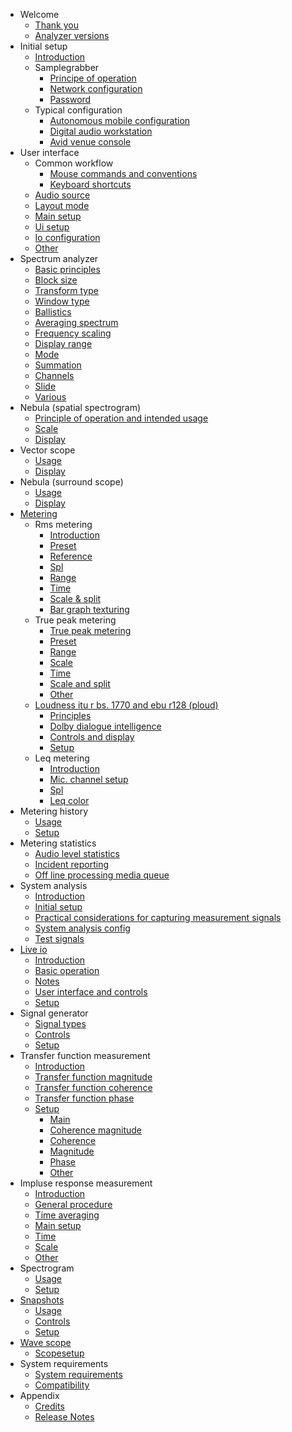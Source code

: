 * Welcome
    * [Thank you](00_Pure_Analyzer_00_Pure_Analyzer.md)
    * [Analyzer versions](00_Pure_Analyzer_01_Pure-analyzer-versions.md)
* Initial setup
    * [Introduction](01_Initial_Setup_00_Introduction.md)
    * Samplegrabber
        * [Principe of operation](01_Initial_Setup_01_SampleGrabber_01_Principe_of_operation.md)
        * [Network configuration](01_Initial_Setup_01_SampleGrabber_02_Network_Configuration.md)
        * [Password](01_Initial_Setup_01_SampleGrabber_03_Password.md)
    * Typical configuration
        * [Autonomous mobile configuration](01_Initial_Setup_02_Typical_configuration_01_Autonomous_mobile_configuration.md)
        * [Digital audio workstation](01_Initial_Setup_02_Typical_configuration_02_Digital_audio_workstation.md)
        * [Avid venue console](01_Initial_Setup_02_Typical_configuration_03_Avid_venue_console.md)
* User interface
    * Common workflow
        * [Mouse commands and conventions](02_User_Interface_01_Common_workflow_01_Mouse_commands_and_conventions.md)
        * [Keyboard shortcuts](02_User_Interface_01_Common_workflow_02_Keyboard_shortcuts.md)
    * [Audio source](02_User_Interface_02_Audio_source.md)
    * [Layout mode](02_User_Interface_03_Layout_mode.md)
    * [Main setup](02_User_Interface_04_Main_setup.md)
    * [Ui setup](02_User_Interface_05_UI_setup.md)
    * [Io configuration](02_User_Interface_06_IO_Configuration.md)
    * [Other](02_User_Interface_07_Other.md)
* Spectrum analyzer
    * [Basic principles](03_Spectrum_analyzer_01_Basic_principles.md)
    * [Block size](03_Spectrum_analyzer_02_Block_size.md)
    * [Transform type](03_Spectrum_analyzer_03_Transform_type.md)
    * [Window type](03_Spectrum_analyzer_04_Window_type.md)
    * [Ballistics](03_Spectrum_analyzer_05_Ballistics.md)
    * [Averaging spectrum](03_Spectrum_analyzer_06_Averaging_Spectrum.md)
    * [Frequency scaling](03_Spectrum_analyzer_07_Frequency_scaling.md)
    * [Display range](03_Spectrum_analyzer_08_Display_range.md)
    * [Mode](03_Spectrum_analyzer_09_Mode.md)
    * [Summation](03_Spectrum_analyzer_10_Summation.md)
    * [Channels](03_Spectrum_analyzer_11_Channels.md)
    * [Slide](03_Spectrum_analyzer_12_Slide_Real_time_waterfall_.md)
    * [Various](03_Spectrum_analyzer_13_Various.md)
* Nebula (spatial spectrogram)
    * [Principle of operation and intended usage](04_Nebula_Spatial_Spectrogram_01_Principle_of_operation_and_intended_usage.md)
    * [Scale](04_Nebula_Spatial_Spectrogram_02_Scale.md)
    * [Display](04_Nebula_Spatial_Spectrogram_03_Display.md)
* Vector scope
    * [Usage](05_Vector_scope_01_Usage.md)
    * [Display](05_Vector_scope_02_Display.md)
* Nebula (surround scope)
    * [Usage](06_Nebula_Surround_scope_01_Usage.md)
    * [Display](06_Nebula_Surround_scope_02_Display.md)
* [Metering](07_Metering_00_Metering.md)
    * Rms metering
        * [Introduction](07_Metering_01_RMS_Metering_01_Introduction.md)
        * [Preset](07_Metering_01_RMS_Metering_02_Preset.md)
        * [Reference](07_Metering_01_RMS_Metering_03_Reference.md)
        * [Spl](07_Metering_01_RMS_Metering_04_SPL.md)
        * [Range](07_Metering_01_RMS_Metering_05_Range.md)
        * [Time](07_Metering_01_RMS_Metering_06_Time.md)
        * [Scale & split](07_Metering_01_RMS_Metering_07_Scale_and_split.md)
        * [Bar graph texturing](07_Metering_01_RMS_Metering_08_Bar_Graph_Texturing.md)
    * True peak metering
        * [True peak metering](07_Metering_02_True_peak_metering_00_True_Peak_metering.md)
        * [Preset](07_Metering_02_True_peak_metering_01_Preset.md)
        * [Range](07_Metering_02_True_peak_metering_02_Range.md)
        * [Scale](07_Metering_02_True_peak_metering_03_Scale.md)
        * [Time](07_Metering_02_True_peak_metering_04_Time.md)
        * [Scale and split](07_Metering_02_True_peak_metering_05_Scale_and_split.md)
        * [Other](07_Metering_02_True_peak_metering_06_Other.md)
    * [Loudness itu r bs. 1770 and ebu r128 (ploud)](07_Metering_03_Loudness_ITU-R_BS._1770_and_EBU-R128_PLOUD_00_Loudness_ITU-R_BS._1770_and_EBU-R128_PLOUD.md)
        * [Principles](07_Metering_03_Loudness_ITU-R_BS._1770_and_EBU-R128_PLOUD_01_Principles.md)
        * [Dolby dialogue intelligence](07_Metering_03_Loudness_ITU-R_BS._1770_and_EBU-R128_PLOUD_02_Dolby_Dialogue_Intelligence.md)
        * [Controls and display](07_Metering_03_Loudness_ITU-R_BS._1770_and_EBU-R128_PLOUD_03_Controls_and_display.md)
        * [Setup](07_Metering_03_Loudness_ITU-R_BS._1770_and_EBU-R128_PLOUD_04_Setup.md)
    * Leq metering
        * [Introduction](07_Metering_04_Leq_Metering_01_Introduction.md)
        * [Mic. channel setup](07_Metering_04_Leq_Metering_02_Mic._Channel_Setup.md)
        * [Spl](07_Metering_04_Leq_Metering_03_SPL.md)
        * [Leq color](07_Metering_04_Leq_Metering_04_Leq_Color.md)
* Metering history
    * [Usage](08_Metering_History_01_Usage.md)
    * [Setup](08_Metering_History_02_Setup.md)
* Metering statistics
    * [Audio level statistics](09_Metering_statistics_01_Audio_level_statistics.md)
    * [Incident reporting](09_Metering_statistics_02_Incident_reporting.md)
    * [Off line processing media queue](09_Metering_statistics_03_Off-line_processing_media_queue.md)
* System analysis
    * [Introduction](10_System_analysis_01_Introduction.md)
    * [Initial setup](10_System_analysis_02_Initial_setup.md)
    * [Practical considerations for capturing measurement signals](10_System_analysis_03_Practical_considerations_for_capturing_measurement_signals.md)
    * [System analysis config](10_System_analysis_04_System_analysis_config.md)
    * [Test signals](10_System_analysis_05_Test_signals.md)
* [Live io](11_Live_IO_00_Live_IO.md)
    * [Introduction](11_Live_IO_01_Introduction.md)
    * [Basic operation](11_Live_IO_02_Basic_operation.md)
    * [Notes](11_Live_IO_03_Notes.md)
    * [User interface and controls](11_Live_IO_04_User_interface_and_controls.md)
    * [Setup](11_Live_IO_05_Setup.md)
* Signal generator
    * [Signal types](12_Signal_generator_01_Signal_types.md)
    * [Controls](12_Signal_generator_02_Controls.md)
    * [Setup](12_Signal_generator_03_Setup.md)
* Transfer function measurement
    * [Introduction](13_Transfer_function_measurement_01_Introduction.md)
    * [Transfer function magnitude](13_Transfer_function_measurement_02_Transfer_function_magnitude.md)
    * [Transfer function coherence](13_Transfer_function_measurement_03_Transfer_function_coherence.md)
    * [Transfer function phase](13_Transfer_function_measurement_04_Transfer_function_phase.md)
    * [Setup](13_Transfer_function_measurement_05_Setup_00_Setup.md)
        * [Main](13_Transfer_function_measurement_05_Setup_01_Main.md)
        * [Coherence magnitude](13_Transfer_function_measurement_05_Setup_02_Coherence_Magnitude.md)
        * [Coherence](13_Transfer_function_measurement_05_Setup_03_Coherence.md)
        * [Magnitude](13_Transfer_function_measurement_05_Setup_04_Magnitude.md)
        * [Phase](13_Transfer_function_measurement_05_Setup_05_Phase.md)
        * [Other](13_Transfer_function_measurement_05_Setup_06_Other.md)
* Impluse response measurement
    * [Introduction](14_Impluse_response_measurement_01_Introduction.md)
    * [General procedure](14_Impluse_response_measurement_02_General_procedure.md)
    * [Time averaging](14_Impluse_response_measurement_03_Time_averaging.md)
    * [Main setup](14_Impluse_response_measurement_04_Main_setup.md)
    * [Time](14_Impluse_response_measurement_05_Time.md)
    * [Scale](14_Impluse_response_measurement_06_Scale.md)
    * [Other](14_Impluse_response_measurement_07_Other.md)
* Spectrogram
    * [Usage](15_Spectrogram_01_Usage.md)
    * [Setup](15_Spectrogram_02_Setup.md)
* [Snapshots](16_Snapshots_00_Snapshots.md)
    * [Usage](16_Snapshots_01_Usage.md)
    * [Controls](16_Snapshots_02_Controls.md)
    * [Setup](16_Snapshots_03_Setup.md)
* [Wave scope](17_Wave_scope_00_Wave_scope.md)
    * [Scopesetup](17_Wave_scope_01_ScopeSetup.md)
* System requirements
    * [System requirements](18_System_Requirements_00_System_requirements.md)
    * [Compatibility](18_System_Requirements_01_Compatibility.md)
* Appendix
	* [Credits](19_Credits.md)
	* [Release Notes](flux_analyser_release_notes.md)
